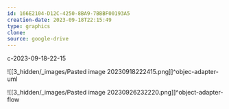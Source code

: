 ```yaml
---
id: 166E2104-D12C-4250-8BA9-7BBBF00193A5
creation-date: 2023-09-18T22:15:49 
type: graphics
clone: 
source: google-drive
---
```

c-2023-09-18-22-15

![[3_hidden/_images/Pasted image 20230918222415.png]]^objec-adapter-uml

![[3_hidden/_images/Pasted image 20230926232220.png]]^object-adapter-flow